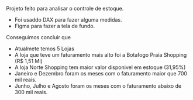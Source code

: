 Projeto feito para analisar o controle de estoque.
* Foi usaddo DAX para fazer alguma medidas.
* Figma para fazer a tela de fundo.

Conseguimos concluir que
 - Atualmete temos 5 Lojas
 - A loja que teve um faturamento mais alto foi a Botafogo Praia Shopping (R$ 1,51 Mi)
 - A loja Norte Shopping tem maior valor disponivel em estoque (31,95%)
 - Janeiro e Dezembro foram os meses com o faturamento maior que 700 mil reais.
 - Junho, Julho e Agosto foram os meses com o faturamento abaixo de 300 mil reais.
